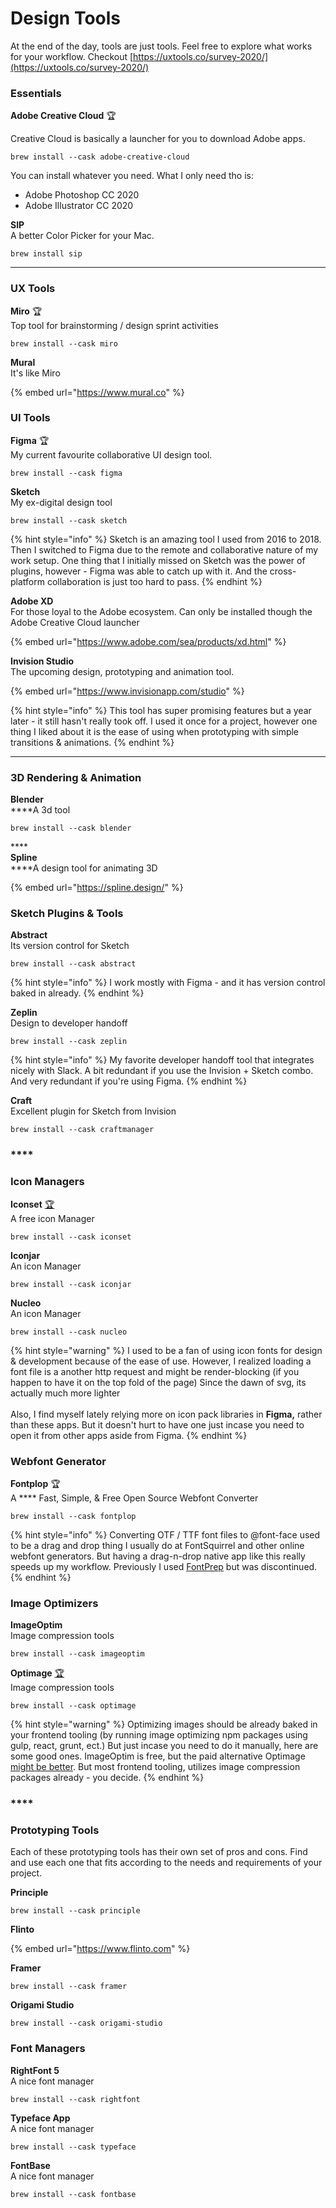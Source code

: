 # Design Tools

At the end of the day, tools are just tools. Feel free to explore what works for your workflow. Checkout [https://uxtools.co/survey-2020/](https://uxtools.co/survey-2020/)

### **Essentials**

**Adobe Creative Cloud**  🏆

Creative Cloud is basically a launcher for you to download Adobe apps.&#x20;

```
brew install --cask adobe-creative-cloud
```

You can install whatever you need. What I only need tho is:

* Adobe Photoshop CC 2020
* Adobe Illustrator CC 2020

**SIP**\
A better Color Picker for your Mac.

```
brew install sip
```

****

### **UX Tools**

**Miro** 🏆\
Top tool for brainstorming / design sprint activities

```
brew install --cask miro
```

**Mural**\
It's like Miro

{% embed url="https://www.mural.co" %}



### **UI Tools**

**Figma** 🏆\
My current favourite collaborative UI design tool.

```
brew install --cask figma
```

**Sketch**\
My ex-digital design tool

```
brew install --cask sketch
```

{% hint style="info" %}
Sketch is an amazing tool I used from 2016 to 2018. Then I switched to Figma due to the remote and collaborative nature of my work setup. One thing that I initially missed on Sketch was the power of plugins, however - Figma was able to catch up with it. And the cross-platform collaboration is just too hard to pass.
{% endhint %}

**Adobe XD**\
For those loyal to the Adobe ecosystem. Can only be installed though the Adobe Creative Cloud launcher

{% embed url="https://www.adobe.com/sea/products/xd.html" %}

**Invision Studio**\
The upcoming design, prototyping and animation tool.

{% embed url="https://www.invisionapp.com/studio" %}

{% hint style="info" %}
This tool has super promising features but a year later - it still hasn't really took off. I used it once for a project, however one thing I liked about it is the ease of using when prototyping with simple transitions & animations.
{% endhint %}

****

### **3D Rendering & Animation**

**Blender**\
****A 3d tool

```
brew install --cask blender 
```

****\
**Spline**\
****A design tool for animating 3D

{% embed url="https://spline.design/" %}



### **Sketch Plugins & Tools**

**Abstract**\
Its version control for Sketch

```
brew install --cask abstract
```

{% hint style="info" %}
I work mostly with Figma - and it has version control baked in already.
{% endhint %}

**Zeplin**\
Design to developer handoff

```
brew install --cask zeplin
```

{% hint style="info" %}
My favorite developer handoff tool that integrates nicely with Slack. A bit redundant if you use the Invision + Sketch combo. And very redundant if you're using Figma.
{% endhint %}

**Craft**\
Excellent plugin for Sketch from Invision

```
brew install --cask craftmanager
```

### ****

### **Icon Managers**

**Iconset** [🏆](https://emojipedia.org/trophy/)\
A free icon Manager

```
brew install --cask iconset
```

**Iconjar** \
An icon Manager

```
brew install --cask iconjar
```

**Nucleo**\
An icon Manager

```
brew install --cask nucleo
```

{% hint style="warning" %}
I used to be a fan of using icon fonts for design & development because of the ease of use. However, I realized loading a font file is a another http request and might be render-blocking (if you happen to have it on the top fold of the page) Since the dawn of svg, its actually much more lighter\
\
Also, I find myself lately relying more on icon pack libraries in **Figma,** rather than these apps. But it doesn't hurt to have one just incase you need to open it from other apps aside from Figma.
{% endhint %}

###

### **Webfont Generator**

**Fontplop** 🏆\
A **** Fast, Simple, & Free Open Source Webfont Converter

```
brew install --cask fontplop
```

{% hint style="info" %}
Converting OTF / TTF font files to @font-face used to be a drag and drop thing I usually do at FontSquirrel and other online webfont generators. But having a drag-n-drop native app like this really speeds up my workflow. Previously I used [FontPrep](https://github.com/briangonzalez/fontprep) but was discontinued.
{% endhint %}

###

### Image Optimizers

**ImageOptim**\
Image compression tools

```
brew install --cask imageoptim
```

**Optimage** [🏆](https://emojipedia.org/trophy/)\
Image compression tools

```
brew install --cask optimage
```

{% hint style="warning" %}
Optimizing images should be already baked in your frontend tooling (by running image optimizing npm packages using gulp, react, grunt, ect.) But just incase you need to do it manually, here are some good ones. ImageOptim is free, but the paid alternative Optimage [might be better](https://optimage.app/benchmark). But most frontend tooling, utilizes image compression packages already - you decide.
{% endhint %}

### ****

### **Prototyping Tools**

Each of these prototyping tools has their own set of pros and cons. Find and use each one that fits according to the needs and requirements of your project.

**Principle**

```
brew install --cask principle
```

**Flinto**

{% embed url="https://www.flinto.com" %}

**Framer**

```
brew install --cask framer
```

**Origami Studio**

```
brew install --cask origami-studio
```



### Font Managers

**RightFont 5**\
A nice font manager

```
brew install --cask rightfont
```

**Typeface App**\
A nice font manager

```
brew install --cask typeface
```

**FontBase**\
A nice font manager

```
brew install --cask fontbase
```

